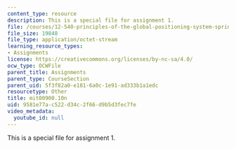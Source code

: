 ```yaml
---
content_type: resource
description: This is a special file for assignment 1.
file: /courses/12-540-principles-of-the-global-positioning-system-spring-2012/9581e77ac522d34c2f66d9b5d3fec7fe_mit00900.10n
file_size: 19848
file_type: application/octet-stream
learning_resource_types:
- Assignments
license: https://creativecommons.org/licenses/by-nc-sa/4.0/
ocw_type: OCWFile
parent_title: Assignments
parent_type: CourseSection
parent_uid: 5f3f82a0-e181-6a0c-1e91-ad333b1a1edc
resourcetype: Other
title: mit00900.10n
uid: 9581e77a-c522-d34c-2f66-d9b5d3fec7fe
video_metadata:
  youtube_id: null
---
```

This is a special file for assignment 1.